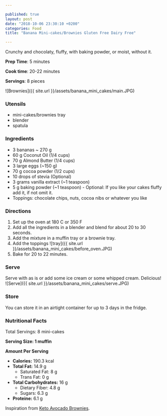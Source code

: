 ```yaml
---

published: true
layout: post
date: "2018-10-06 23:30:10 +0200"
categories: Food
title: "Banana Mini-cakes/Brownies Gluten Free Dairy Free"

---
```


Crunchy and chocolaty, fluffy, with baking powder, or moist, without it.

**Prep Time**: 5 minutes

**Cook time**: 20-22 minutes 

**Servings**: 8 pieces

![Brownies]({{ site.url }}/assets/banana_mini_cakes/main.JPG)

### Utensils
- mini-cakes/brownies tray
- blender
- spatula

### Ingredients
- 3 bananas ~ 270 g  
- 60 g Coconut Oil (1/4 cups)
- 70 g Almond Butter (1/4 cups)
- 3 large eggs (~150 g)
- 70 g cocoa powder (1/2 cups)
- 10 drops of stevia (Optional)
- 3 grams vanilla extract (~1 teaspoon)
- 5 g baking powder (~1 teaspoon) - Optional: If you like your cakes fluffy add it, if not omit it. 
- Toppings: chocolate chips, nuts, cocoa nibs or whatever you like

### Directions
1. Set up the oven at 180 C or 350 F
2. Add all the ingredients in a blender and blend for about 20 to 30 seconds.
3. Add the mixture in a muffin tray or a brownie tray.
4. Add the toppings
![tray]({{ site.url }}/assets/banana_mini_cakes/before_oven.JPG)
5. Bake for 20 to 22 minutes.  

### Serve
Serve with as is or add some ice cream or some whipped cream. Delicious!
![Serve]({{ site.url }}/assets/banana_mini_cakes/serve.JPG)

### Store
You can store it in an airtight container for up to 3 days in the fridge.

### Nutritional Facts
Total Servings: 8 mini-cakes

**Serving Size: 1 muffin**

**Amount Per Serving**

- **Calories:**  190.3 kcal
- **Total Fat:** 14.9 g
  - Saturated Fat: 8 g
  - Trans Fat: 0 g
- **Total Carbohydrates:** 16 g
  - Dietary Fiber: 4.8 g
  - Sugars: 6.3 g
- **Proteine:** 6.1 g


Inspiration from [Keto Avocado Brownies](http://mela.ro/food/2018/09/30/keto-avocado-brownies/).

